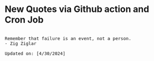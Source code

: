 # New Quotes via Github action and Cron Job

<pre>
<!-- #quote -->
Remember that failure is an event, not a person.
- Zig Ziglar

Updated on: [4/30/2024]
<!-- #quoteEnd -->
</pre>
